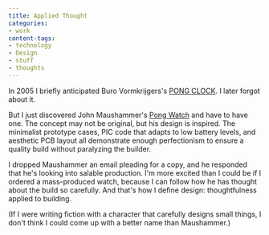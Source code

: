 ```yaml
---
title: Applied Thought
categories:
- work
content-tags:
- technology
- Design
- stuff
- thoughts
---
```


In 2005 I briefly anticipated Buro Vormkrijgers's [PONG CLOCK][1].  I later forgot about it.

But I just discovered John Maushammer's [Pong Watch][2] and have to have one.  The concept may not be original, but his design is inspired.  The minimalist prototype cases, PIC code that adapts to low battery levels, and aesthetic PCB layout all demonstrate enough perfectionism to ensure a quality build without paralyzing the builder.

I dropped Maushammer an email pleading for a copy, and he responded that he's looking into salable production.  I'm more excited than I could be if I ordered a mass-produced watch, because I can follow how he has thought about the build so carefully.  And that's how I define design: thoughtfulness applied to building.

(If I were writing fiction with a character that carefully designs small things, I don't think I could come up with a better name than Maushammer.)

   [1]: http://mocoloco.com/archives/001766.php
   [2]: http://www.maushammer.com/systems/Watch/
